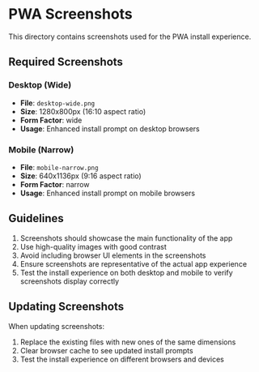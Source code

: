 # PWA Screenshots

This directory contains screenshots used for the PWA install experience.

## Required Screenshots

### Desktop (Wide)

- **File**: `desktop-wide.png`
- **Size**: 1280x800px (16:10 aspect ratio)
- **Form Factor**: wide
- **Usage**: Enhanced install prompt on desktop browsers

### Mobile (Narrow)

- **File**: `mobile-narrow.png`
- **Size**: 640x1136px (9:16 aspect ratio)
- **Form Factor**: narrow
- **Usage**: Enhanced install prompt on mobile browsers

## Guidelines

1. Screenshots should showcase the main functionality of the app
2. Use high-quality images with good contrast
3. Avoid including browser UI elements in the screenshots
4. Ensure screenshots are representative of the actual app experience
5. Test the install experience on both desktop and mobile to verify screenshots display correctly

## Updating Screenshots

When updating screenshots:

1. Replace the existing files with new ones of the same dimensions
2. Clear browser cache to see updated install prompts
3. Test the install experience on different browsers and devices
